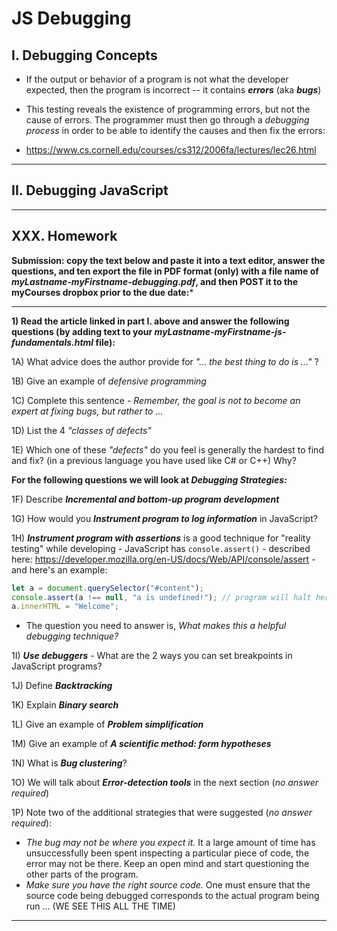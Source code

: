 # JS Debugging


## I. Debugging Concepts

- If the output or behavior of a program is not what the developer expected, then the program is incorrect -- it contains ***errors*** (aka ***bugs***)
- This testing reveals the existence of programming errors, but not the cause of errors. The programmer must then go through a *debugging process* in order to be able to identify the causes and then fix the errors:

- https://www.cs.cornell.edu/courses/cs312/2006fa/lectures/lec26.html

<hr>

## II. Debugging JavaScript



<hr>

## XXX. Homework

**Submission: copy the text below and paste it into a text editor, answer the questions, and ten export the file in PDF format (only) with a file name of *myLastname-myFirstname-debugging.pdf*, and then POST it to the myCourses dropbox prior to the due date:***

<hr>

**1) Read the article linked in part I. above and answer the following questions (by adding text to your *myLastname-myFirstname-js-fundamentals.html* file):**

1A) What advice does the author provide for *"... the best thing to do is ..."* ?

1B) Give an example of *defensive programming*

1C) Complete this sentence - *Remember, the goal is not to become an expert at fixing bugs, but rather to ...*

1D) List the 4 *"classes of defects"*

1E) Which one of these *"defects"* do you feel is generally the hardest to find and fix? (in a previous language you have used like C# or C++) Why?

**For the following questions we will look at *Debugging Strategies:***

1F) Describe ***Incremental and bottom-up program development***

1G) How would you ***Instrument program to log information*** in JavaScript?

1H) ***Instrument program with assertions*** is a good technique for "reality testing" while developing - JavaScript has `console.assert()` - described here: https://developer.mozilla.org/en-US/docs/Web/API/console/assert - and here's an example:

```js
let a = document.querySelector("#content");
console.assert(a !== null, "a is undefined!"); // program will halt here if a IS null (i.e. if the assertion fails)
a.innerHTML = "Welcome";
```

- The question you need to answer is, *What makes this a helpful debugging technique?*

1I) ***Use debuggers*** - What are the 2 ways you can set breakpoints in JavaScript programs?

1J) Define ***Backtracking***

1K) Explain ***Binary search***

1L) Give an example of ***Problem simplification***

1M) Give an example of ***A scientific method: form hypotheses***

1N) What is ***Bug clustering***?

1O) We will talk about ***Error-detection tools*** in the next section (*no answer required*)

1P) Note two of the additional strategies that were suggested (*no answer required*):

- *The bug may not be where you expect it.* It a large amount of time has unsuccessfully been spent inspecting a particular piece of code, the error may not be there. Keep an open mind and start questioning the other parts of the program.
- *Make sure you have the right source code.* One must ensure that the source code being debugged corresponds to the actual program being run ... (WE SEE THIS ALL THE TIME)

<hr>




